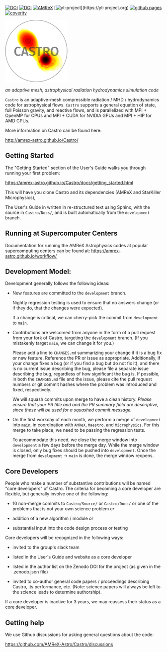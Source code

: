 [![DOI](https://zenodo.org/badge/DOI/10.5281/zenodo.2301848.svg)](https://doi.org/10.5281/zenodo.2301848)
[![DOI](https://joss.theoj.org/papers/10.21105/joss.02513/status.svg)](https://doi.org/10.21105/joss.02513)
[![AMReX](https://amrex-codes.github.io/badges/powered%20by-AMReX-red.svg)](https://amrex-codes.github.io)
[![yt-project](https://img.shields.io/static/v1?label="works%20with"&message="yt"&color="blueviolet")](https://yt-project.org)
[![github pages](https://github.com/AMReX-Astro/Castro/workflows/github%20pages/badge.svg)](https://github.com/AMReX-Astro/Castro/actions?query=workflow%3A%22github+pages%22)
[![coverity](https://scan.coverity.com/projects/29689/badge.svg)](https://scan.coverity.com/projects/amrex-astro-castro)

![Castro](https://github.com/AMReX-Astro/Castro/blob/development/Util/logo/castro_logo_hot_200.png)

*an adaptive mesh, astrophysical radiation hydrodynamics simulation code*

`Castro` is an adaptive-mesh compressible radiation / MHD / hydrodynamics
code for astrophysical flows.  `Castro` supports a general equation of
state, full Poisson gravity, and reactive flows, and is parallelized
with MPI + OpenMP for CPUs and MPI + CUDA for NVIDIA GPUs and MPI + HIP for
AMD GPUs.

More information on Castro can be found here:

http://amrex-astro.github.io/Castro/


## Getting Started

The "Getting Started" section of the User's Guide walks you
through running your first problem:

https://amrex-astro.github.io/Castro/docs/getting_started.html

This will have you clone Castro and its dependencies (AMReX and
StarKiller Microphysics),

The User's Guide in written in re-structured text using Sphinx, with
the source in `Castro/Docs/`, and is built automatically
from the `development` branch.

## Running at Supercomputer Centers

Documentation for running the AMReX Astrophysics codes at popular
supercomputing centers can be found at:
https://amrex-astro.github.io/workflow/

## Development Model:

Development generally follows the following ideas:

  * New features are committed to the `development` branch.

    Nightly regression testing is used to ensure that no answers
    change (or if they do, that the changes were expected).

    If a change is critical, we can cherry-pick the commit from
    `development` to `main`.

  * Contributions are welcomed from anyone in the form of a pull
    request from your fork of Castro, targeting the `development`
    branch. (If you mistakenly target `main`, we can change it
    for you.)

    Please add a line to `CHANGES.md` summarizing your change if it
    is a bug fix or new feature.  Reference the PR or issue as
    appropriate. Additionally, if your change fixes a bug (or if
    you find a bug but do not fix it), and there is no current
    issue describing the bug, please file a separate issue describing
    the bug, regardless of how significant the bug is. If possible,
    in both the `CHANGES.md` file and the issue, please cite the pull
    request numbers or git commit hashes where the problem was
    introduced and fixed, respectively.

    We will squash commits upon merge to have a clean history.
    *Please ensure that your PR title and and the PR summary field are
    descriptive, since these will be used for a squashed commit message.*

  * On the first workday of each month, we perform a merge of
    `development` into `main`, in coordination with `AMReX`,
    `Maestro`, and `Microphysics`.  For this merge to take place, we
    need to be passing the regression tests.

    To accommodate this need, we close the merge window into
    `development` a few days before the merge day.  While the merge
    window is closed, only bug fixes should be pushed into
    `development`.  Once the merge from `development` -> `main` is
    done, the merge window reopens.


## Core Developers

People who make a number of substantive contributions will be named
"core developers" of Castro.  The criteria for becoming a core
developer are flexible, but generally involve one of the following:

  * 10 non-merge commits to `Castro/Source/` or `Castro/Docs/`
    or one of the problems that is not your own science problem *or*

  * addition of a new algorithm / module  *or*

  * substantial input into the code design process or testing

Core developers will be recognized in the following ways:

  * invited to the group's slack team

  * listed in the User's Guide and website as a core developer

  * listed in the author list on the Zenodo DOI for the project
    (as given in the .zenodo.json file)

  * invited to co-author general code papers / proceedings describing
    Castro, its performance, etc.  (Note: science papers will always
    be left to the science leads to determine authorship).

If a core developer is inactive for 3 years, we may reassess their
status as a core developer.



## Getting help

We use Github discussions for asking general questions about the code:

https://github.com/AMReX-Astro/Castro/discussions
